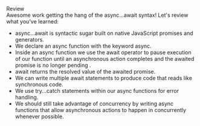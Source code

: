 Review<br>
Awesome work getting the hang of the async...await syntax! Let's review what you've learned:

* async...await is syntactic sugar built on native JavaScript promises and generators.
* We declare an async function with the keyword async.
* Inside an async function we use the await operator to pause execution of our function until an asynchronous action completes and the awaited promise is no longer pending .
* await returns the resolved value of the awaited promise.
* We can write multiple await statements to produce code that reads like synchronous code.
* We use try...catch statements within our async functions for error handling.
* We should still take advantage of concurrency by writing async functions that allow asynchronous actions to happen in concurrently whenever possible.
